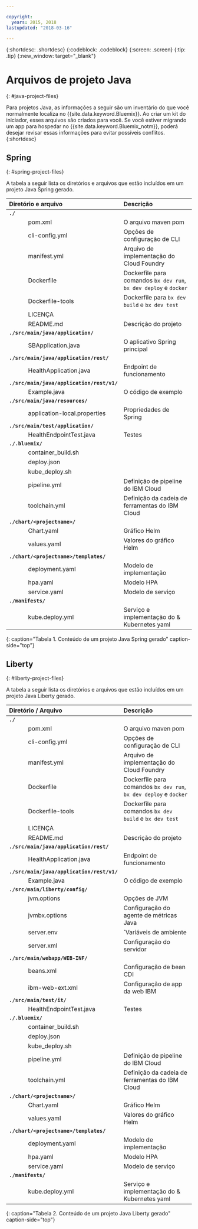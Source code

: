 ```yaml
---

copyright:
  years: 2015, 2018
lastupdated: "2018-03-16"

---
```


{:shortdesc: .shortdesc}
{:codeblock: .codeblock}
{:screen: .screen}
{:tip: .tip}
{:new_window: target="_blank"}

# Arquivos de projeto Java
{: #java-project-files}

Para projetos Java, as informações a seguir são um inventário do que você normalmente localiza no {{site.data.keyword.Bluemix}}. Ao criar um kit do iniciador, esses arquivos são criados para você. Se você estiver migrando um app para hospedar no {{site.data.keyword.Bluemix_notm}}, poderá desejar revisar essas informações para evitar possíveis conflitos.
{:shortdesc}

## Spring
{: #spring-project-files}

A tabela a seguir lista os diretórios e arquivos que estão incluídos em um projeto Java Spring gerado.

| Diretório e arquivo                                     | Descrição                       |
|:------------------------------------------------|:------------------------------------------|
|**`./`**                                             |  |
|&nbsp;&nbsp;&nbsp;&nbsp;&nbsp;&nbsp;&nbsp;&nbsp;&nbsp;&nbsp;&nbsp;&nbsp;pom.xml | O arquivo maven pom |
|&nbsp;&nbsp;&nbsp;&nbsp;&nbsp;&nbsp;&nbsp;&nbsp;&nbsp;&nbsp;&nbsp;&nbsp;cli-config.yml | Opções de configuração de CLI |
|&nbsp;&nbsp;&nbsp;&nbsp;&nbsp;&nbsp;&nbsp;&nbsp;&nbsp;&nbsp;&nbsp;&nbsp;manifest.yml | Arquivo de implementação do Cloud Foundry |
|&nbsp;&nbsp;&nbsp;&nbsp;&nbsp;&nbsp;&nbsp;&nbsp;&nbsp;&nbsp;&nbsp;&nbsp;Dockerfile | Dockerfile para comandos `bx dev run`, `bx dev deploy` e `docker` |
|&nbsp;&nbsp;&nbsp;&nbsp;&nbsp;&nbsp;&nbsp;&nbsp;&nbsp;&nbsp;&nbsp;&nbsp;Dockerfile-tools | Dockerfile para `bx dev build` e `bx dev test` |
|&nbsp;&nbsp;&nbsp;&nbsp;&nbsp;&nbsp;&nbsp;&nbsp;&nbsp;&nbsp;&nbsp;&nbsp;LICENÇA |  |
|&nbsp;&nbsp;&nbsp;&nbsp;&nbsp;&nbsp;&nbsp;&nbsp;&nbsp;&nbsp;&nbsp;&nbsp;README.md | Descrição do projeto |
|**`./src/main/java/application/`** |  |  |
|&nbsp;&nbsp;&nbsp;&nbsp;&nbsp;&nbsp;&nbsp;&nbsp;&nbsp;&nbsp;&nbsp;&nbsp;SBApplication.java | O aplicativo Spring principal |
|**`./src/main/java/application/rest/`** | |
|&nbsp;&nbsp;&nbsp;&nbsp;&nbsp;&nbsp;&nbsp;&nbsp;&nbsp;&nbsp;&nbsp;&nbsp;HealthApplication.java | Endpoint de funcionamento |
|**`./src/main/java/application/rest/v1/`** | |
|&nbsp;&nbsp;&nbsp;&nbsp;&nbsp;&nbsp;&nbsp;&nbsp;&nbsp;&nbsp;&nbsp;&nbsp;Example.java | O código de exemplo |
|**`./src/main/java/resources/`** | |
|&nbsp;&nbsp;&nbsp;&nbsp;&nbsp;&nbsp;&nbsp;&nbsp;&nbsp;&nbsp;&nbsp;&nbsp;application-local.properties | Propriedades de Spring |
|**`./src/main/test/application/`** | |
|&nbsp;&nbsp;&nbsp;&nbsp;&nbsp;&nbsp;&nbsp;&nbsp;&nbsp;&nbsp;&nbsp;&nbsp;HealthEndpointTest.java | Testes |
|**`./.bluemix/`** | |
|&nbsp;&nbsp;&nbsp;&nbsp;&nbsp;&nbsp;&nbsp;&nbsp;&nbsp;&nbsp;&nbsp;&nbsp;container_build.sh | |
|&nbsp;&nbsp;&nbsp;&nbsp;&nbsp;&nbsp;&nbsp;&nbsp;&nbsp;&nbsp;&nbsp;&nbsp;deploy.json | |
|&nbsp;&nbsp;&nbsp;&nbsp;&nbsp;&nbsp;&nbsp;&nbsp;&nbsp;&nbsp;&nbsp;&nbsp;kube_deploy.sh | |
|&nbsp;&nbsp;&nbsp;&nbsp;&nbsp;&nbsp;&nbsp;&nbsp;&nbsp;&nbsp;&nbsp;&nbsp;pipeline.yml | Definição de pipeline do IBM Cloud |
|&nbsp;&nbsp;&nbsp;&nbsp;&nbsp;&nbsp;&nbsp;&nbsp;&nbsp;&nbsp;&nbsp;&nbsp;toolchain.yml | Definição da cadeia de ferramentas do IBM Cloud |
|**`./chart/<projectname>/`** | |
|&nbsp;&nbsp;&nbsp;&nbsp;&nbsp;&nbsp;&nbsp;&nbsp;&nbsp;&nbsp;&nbsp;&nbsp;Chart.yaml | Gráfico Helm |
|&nbsp;&nbsp;&nbsp;&nbsp;&nbsp;&nbsp;&nbsp;&nbsp;&nbsp;&nbsp;&nbsp;&nbsp;values.yaml | Valores do gráfico Helm |
|**`./chart/<projectname>/templates/`** | |
|&nbsp;&nbsp;&nbsp;&nbsp;&nbsp;&nbsp;&nbsp;&nbsp;&nbsp;&nbsp;&nbsp;&nbsp;deployment.yaml | Modelo de implementação |
|&nbsp;&nbsp;&nbsp;&nbsp;&nbsp;&nbsp;&nbsp;&nbsp;&nbsp;&nbsp;&nbsp;&nbsp;hpa.yaml | Modelo HPA |
|&nbsp;&nbsp;&nbsp;&nbsp;&nbsp;&nbsp;&nbsp;&nbsp;&nbsp;&nbsp;&nbsp;&nbsp;service.yaml | Modelo de serviço |
|**`./manifests/`** | |
|&nbsp;&nbsp;&nbsp;&nbsp;&nbsp;&nbsp;&nbsp;&nbsp;&nbsp;&nbsp;&nbsp;&nbsp;kube.deploy.yml | Serviço e implementação do & Kubernetes yaml |
{: caption="Tabela 1. Conteúdo de um projeto Java Spring gerado" caption-side="top"}

## Liberty
{: #liberty-project-files}

A tabela a seguir lista os diretórios e arquivos que estão incluídos em um projeto Java Liberty gerado.

| Diretório / Arquivo                                     | Descrição                       |
|:------------------------------------------------|:------------------------------------------|
|**`./`**                                             |  |
|&nbsp;&nbsp;&nbsp;&nbsp;&nbsp;&nbsp;&nbsp;&nbsp;&nbsp;&nbsp;&nbsp;&nbsp;pom.xml | O arquivo maven pom |
|&nbsp;&nbsp;&nbsp;&nbsp;&nbsp;&nbsp;&nbsp;&nbsp;&nbsp;&nbsp;&nbsp;&nbsp;cli-config.yml | Opções de configuração de CLI |
|&nbsp;&nbsp;&nbsp;&nbsp;&nbsp;&nbsp;&nbsp;&nbsp;&nbsp;&nbsp;&nbsp;&nbsp;manifest.yml | Arquivo de implementação do Cloud Foundry |
|&nbsp;&nbsp;&nbsp;&nbsp;&nbsp;&nbsp;&nbsp;&nbsp;&nbsp;&nbsp;&nbsp;&nbsp;Dockerfile | Dockerfile para comandos `bx dev run`, `bx dev deploy` e `docker` |
|&nbsp;&nbsp;&nbsp;&nbsp;&nbsp;&nbsp;&nbsp;&nbsp;&nbsp;&nbsp;&nbsp;&nbsp;Dockerfile-tools | Dockerfile para comandos `bx dev build` e `bx dev test` |
|&nbsp;&nbsp;&nbsp;&nbsp;&nbsp;&nbsp;&nbsp;&nbsp;&nbsp;&nbsp;&nbsp;&nbsp;LICENÇA |  |
|&nbsp;&nbsp;&nbsp;&nbsp;&nbsp;&nbsp;&nbsp;&nbsp;&nbsp;&nbsp;&nbsp;&nbsp;README.md | Descrição do projeto |
|**`./src/main/java/application/rest/`** | |
|&nbsp;&nbsp;&nbsp;&nbsp;&nbsp;&nbsp;&nbsp;&nbsp;&nbsp;&nbsp;&nbsp;&nbsp;HealthApplication.java | Endpoint de funcionamento |
|**`./src/main/java/application/rest/v1/`** | |
|&nbsp;&nbsp;&nbsp;&nbsp;&nbsp;&nbsp;&nbsp;&nbsp;&nbsp;&nbsp;&nbsp;&nbsp;Example.java | O código de exemplo |
|**`./src/main/liberty/config/`** | |
|&nbsp;&nbsp;&nbsp;&nbsp;&nbsp;&nbsp;&nbsp;&nbsp;&nbsp;&nbsp;&nbsp;&nbsp;jvm.options | Opções de JVM |
|&nbsp;&nbsp;&nbsp;&nbsp;&nbsp;&nbsp;&nbsp;&nbsp;&nbsp;&nbsp;&nbsp;&nbsp;jvmbx.options | Configuração do agente de métricas Java |
|&nbsp;&nbsp;&nbsp;&nbsp;&nbsp;&nbsp;&nbsp;&nbsp;&nbsp;&nbsp;&nbsp;&nbsp;server.env | `Variáveis de ambiente |
|&nbsp;&nbsp;&nbsp;&nbsp;&nbsp;&nbsp;&nbsp;&nbsp;&nbsp;&nbsp;&nbsp;&nbsp;server.xml | Configuração do servidor |
|**`./src/main/webapp/WEB-INF/`** | |
|&nbsp;&nbsp;&nbsp;&nbsp;&nbsp;&nbsp;&nbsp;&nbsp;&nbsp;&nbsp;&nbsp;&nbsp;beans.xml | Configuração de bean CDI |
|&nbsp;&nbsp;&nbsp;&nbsp;&nbsp;&nbsp;&nbsp;&nbsp;&nbsp;&nbsp;&nbsp;&nbsp;ibm-web-ext.xml | Configuração de app da web IBM |
|**`./src/main/test/it/`** | |
|&nbsp;&nbsp;&nbsp;&nbsp;&nbsp;&nbsp;&nbsp;&nbsp;&nbsp;&nbsp;&nbsp;&nbsp;HealthEndpointTest.java | Testes |
|**`./.bluemix/`** | |
|&nbsp;&nbsp;&nbsp;&nbsp;&nbsp;&nbsp;&nbsp;&nbsp;&nbsp;&nbsp;&nbsp;&nbsp;container_build.sh | |
|&nbsp;&nbsp;&nbsp;&nbsp;&nbsp;&nbsp;&nbsp;&nbsp;&nbsp;&nbsp;&nbsp;&nbsp;deploy.json | |
|&nbsp;&nbsp;&nbsp;&nbsp;&nbsp;&nbsp;&nbsp;&nbsp;&nbsp;&nbsp;&nbsp;&nbsp;kube_deploy.sh | |
|&nbsp;&nbsp;&nbsp;&nbsp;&nbsp;&nbsp;&nbsp;&nbsp;&nbsp;&nbsp;&nbsp;&nbsp;pipeline.yml | Definição de pipeline do IBM Cloud |
|&nbsp;&nbsp;&nbsp;&nbsp;&nbsp;&nbsp;&nbsp;&nbsp;&nbsp;&nbsp;&nbsp;&nbsp;toolchain.yml | Definição da cadeia de ferramentas do IBM Cloud |
|**`./chart/<projectname>/`** | |
|&nbsp;&nbsp;&nbsp;&nbsp;&nbsp;&nbsp;&nbsp;&nbsp;&nbsp;&nbsp;&nbsp;&nbsp;Chart.yaml | Gráfico Helm |
|&nbsp;&nbsp;&nbsp;&nbsp;&nbsp;&nbsp;&nbsp;&nbsp;&nbsp;&nbsp;&nbsp;&nbsp;values.yaml | Valores do gráfico Helm |
|**`./chart/<projectname>/templates/`** | |
|&nbsp;&nbsp;&nbsp;&nbsp;&nbsp;&nbsp;&nbsp;&nbsp;&nbsp;&nbsp;&nbsp;&nbsp;deployment.yaml | Modelo de implementação |
|&nbsp;&nbsp;&nbsp;&nbsp;&nbsp;&nbsp;&nbsp;&nbsp;&nbsp;&nbsp;&nbsp;&nbsp;hpa.yaml | Modelo HPA |
|&nbsp;&nbsp;&nbsp;&nbsp;&nbsp;&nbsp;&nbsp;&nbsp;&nbsp;&nbsp;&nbsp;&nbsp;service.yaml | Modelo de serviço |
|**`./manifests/`** | |
|&nbsp;&nbsp;&nbsp;&nbsp;&nbsp;&nbsp;&nbsp;&nbsp;&nbsp;&nbsp;&nbsp;&nbsp;kube.deploy.yml | Serviço e implementação do & Kubernetes yaml |
{: caption="Tabela 2. Conteúdo de um projeto Java Liberty gerado" caption-side="top"}

